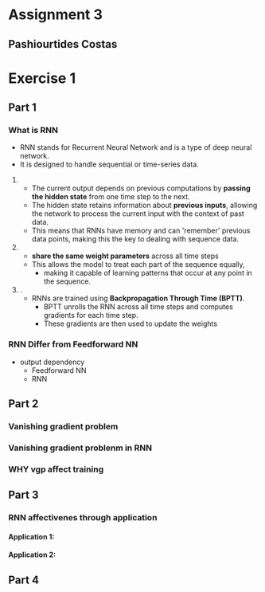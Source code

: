 # Assignment 3 
## Pashiourtides Costas 

# Exercise 1

## Part 1
### What is RNN 
- RNN stands for Recurrent Neural Network and is a type of deep neural network.
- It is designed to handle sequential or time-series data.
1. 
   - The current output depends on previous computations by **passing the hidden state** from one time step to the next.
   - The hidden state retains information about **previous inputs**, allowing the network to process the current input with the context of past data.
   - This means that RNNs have memory and can 'remember' previous data points, making this the key to dealing with sequence data.
2. 
   - **share the same weight parameters** across all time steps 
   - This allows the  model to treat each part of the sequence equally,
     - making it capable of learning patterns that occur at any point in the sequence.
3. .
   - RNNs are trained using **Backpropagation Through Time (BPTT)**.
     - BPTT unrolls the RNN across all time steps and computes gradients for each time step. 
     - These gradients are then used to update the weights

### RNN Differ from Feedforward NN
* output dependency 
  * Feedforward NN
  * RNN 

## Part 2
### Vanishing gradient problem 

### Vanishing gradient problenm in RNN 

### WHY vgp affect training  

## Part 3
### RNN affectivenes through application  
#### Application 1:

#### Application 2: 

## Part 4
